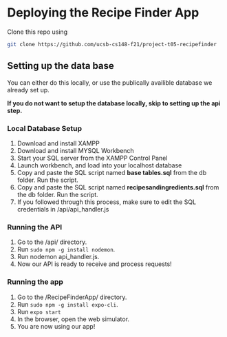 # Deploying the Recipe Finder App

Clone this repo using 
```bash
git clone https://github.com/ucsb-cs148-f21/project-t05-recipefinder
```

## Setting up the data base

You can either do this locally, or use the publically availible database we already set up. 

**If you do not want to setup the database locally, skip to setting up the api step.**

### Local Database Setup

1. Download and install XAMPP
2. Download and install MYSQL Workbench
3. Start your SQL server from the XAMPP Control Panel
4. Launch workbench, and load into your localhost database
5. Copy and paste the SQL script named **base tables.sql** from the db folder. Run the script.
6. Copy and paste the SQL script named **recipesandingredients.sql** from the db folder. Run the script.
7. If you followed through this process, make sure to edit the SQL credentials in /api/api\_handler.js

### Running the API

1. Go to the /api/ directory.
2. Run `sudo npm -g install nodemon`.
3. Run nodemon api\_handler.js.
4. Now our API is ready to receive and process requests!

### Running the app

1. Go to the /RecipeFinderApp/ directory.
2. Run `sudo npm -g install expo-cli`.
3. Run `expo start`
4. In the browser, open the web simulator.
5. You are now using our app!
